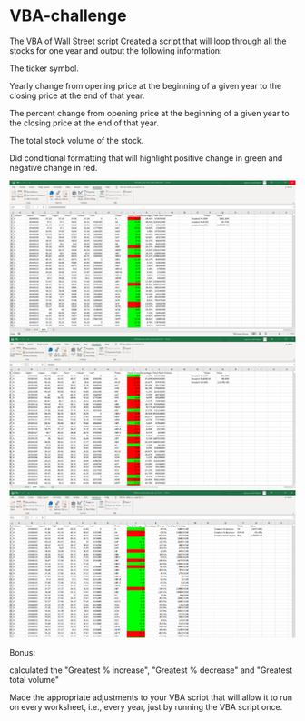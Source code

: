 # VBA-challenge
The VBA of Wall Street script
Created a script that will loop through all the stocks for one year and output the following information:


The ticker symbol.


Yearly change from opening price at the beginning of a given year to the closing price at the end of that year.


The percent change from opening price at the beginning of a given year to the closing price at the end of that year.


The total stock volume of the stock.




Did conditional formatting that will highlight positive change in green and negative change in red.


![2014_result](Images/2014_screenshot.png)
![2015_result](Images/2015_screenshot.png)
![2016_result](Images/2016_screenshot.png)


Bonus:

calculated the "Greatest % increase", "Greatest % decrease" and "Greatest total volume"


Made the appropriate adjustments to your VBA script that will allow it to run on every worksheet, i.e., every year, just by running the VBA script once.

